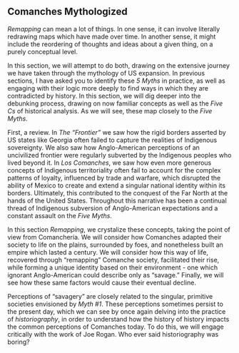 ## Comanches Mythologized

_Remapping_ can mean a lot of things. In one sense, it can involve literally redrawing maps which have made over time. In another sense, it might include the reordering of thoughts and ideas about a given thing, on a purely conceptual level.

In this section, we will attempt to do both, drawing on the extensive journey we have taken through the mythology of US expansion. In previous sections, I have asked you to identify these _5 Myths_ in practice, as well as engaging with their logic more deeply to find ways in which they are contradicted by history. In this section, we will dig deeper into the debunking process, drawing on now familiar concepts as well as the _Five Cs_ of historical analysis. As we will see, these map closely to the _Five Myths_.

First, a review. In _The “Frontier”_ we saw how the rigid borders asserted by US states like Georgia often failed to capture the realities of Indigenous sovereignty. We also saw how Anglo-American perceptions of an uncivilized frontier were regularly subverted by the Indigenous peoples who lived beyond it. In _Los Comanches_, we saw how even more generous concepts of Indigenous territoriality often fail to account for the complex patterns of loyalty, influenced by trade and warfare, which disrupted the ability of Mexico to create and extend a singular national identity within its borders. Ultimately, this contributed to the conquest of the Far North at the hands of the United States. Throughout this narrative has been a continual thread of Indigenous subversion of Anglo-American expectations and a constant assault on the _Five Myths_.

In this section _Remapping_, we crystalize these concepts, taking the point of view from Comanchería. We will consider how Comanches adapted their society to life on the plains, surrounded by foes, and nonetheless built an empire which lasted a century. We will consider how this way of life, recovered through “remapping” Comanche society, facilitated their rise, while forming a unique identity based on their environment - one which ignorant Anglo-American could describe only as “savage.” Finally, we will see how these same factors would cause their eventual decline.

Perceptions of “savagery” are closely related to the singular, primitive societies envisioned by _Myth #1_. These perceptions sometimes persist to the present day, which we can see by once again delving into the practice of _historiography_, in order to understand how the history of history impacts the common perceptions of Comanches today. To do this, we will engage critically with the work of Joe Rogan. Who ever said historiography was boring?
